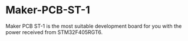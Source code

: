 # Maker-PCB-ST-1
Maker PCB ST-1 is the most suitable development board for you with the power received from STM32F405RGT6.
